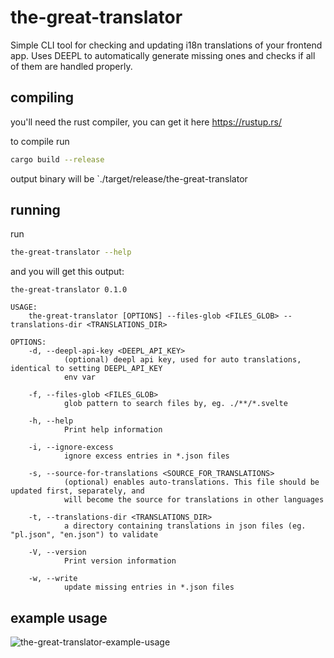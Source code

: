 # the-great-translator
Simple CLI tool for checking and updating i18n translations of your frontend app. Uses DEEPL to automatically generate missing ones and checks if all of them are handled properly.
## compiling
you'll need the rust compiler, you can get it here https://rustup.rs/

to compile run 
```bash
cargo build --release
```
output binary will be  `./target/release/the-great-translator

## running
run 
```bash
the-great-translator --help
```
and you will get this output:
```
the-great-translator 0.1.0

USAGE:
    the-great-translator [OPTIONS] --files-glob <FILES_GLOB> --translations-dir <TRANSLATIONS_DIR>

OPTIONS:
    -d, --deepl-api-key <DEEPL_API_KEY>
            (optional) deepl api key, used for auto translations, identical to setting DEEPL_API_KEY
            env var

    -f, --files-glob <FILES_GLOB>
            glob pattern to search files by, eg. ./**/*.svelte

    -h, --help
            Print help information

    -i, --ignore-excess
            ignore excess entries in *.json files

    -s, --source-for-translations <SOURCE_FOR_TRANSLATIONS>
            (optional) enables auto-translations. This file should be updated first, separately, and
            will become the source for translations in other languages

    -t, --translations-dir <TRANSLATIONS_DIR>
            a directory containing translations in json files (eg. "pl.json", "en.json") to validate

    -V, --version
            Print version information

    -w, --write
            update missing entries in *.json files
```
## example usage

![the-great-translator-example-usage](https://user-images.githubusercontent.com/22037927/158068771-380d0464-6e18-4e9d-a47d-50e0ca79b9ae.gif)

